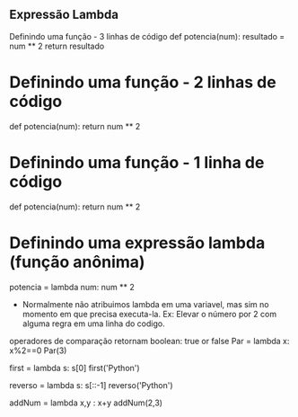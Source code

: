 ## Expressão Lambda

Definindo uma função - 3 linhas de código
def potencia(num):
    resultado = num ** 2
    return resultado

# Definindo uma função - 2 linhas de código
def potencia(num):
    return num ** 2

# Definindo uma função - 1 linha de código
def potencia(num): return num ** 2    

# Definindo uma expressão lambda (função anônima)
potencia = lambda num: num ** 2

- Normalmente não atribuimos lambda em uma variavel, mas sim no momento em que precisa executa-la. Ex: Elevar o número por 2 com alguma regra em uma linha do codigo.

operadores de comparação retornam boolean: true or false
Par = lambda x: x%2==0
Par(3)

first = lambda s: s[0]
first('Python')

reverso = lambda s: s[::-1]
reverso('Python')

addNum = lambda x,y : x+y
addNum(2,3)